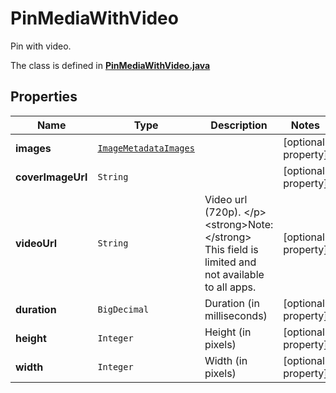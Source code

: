 

# PinMediaWithVideo

Pin with video.

The class is defined in **[PinMediaWithVideo.java](../../src/main/java/org/openapitools/model/PinMediaWithVideo.java)**

## Properties

Name | Type | Description | Notes
------------ | ------------- | ------------- | -------------
**images** | [`ImageMetadataImages`](ImageMetadataImages.md) |  |  [optional property]
**coverImageUrl** | `String` |  |  [optional property]
**videoUrl** | `String` | Video url (720p). &lt;/p&gt;&lt;strong&gt;Note:&lt;/strong&gt; This field is limited and not available to all apps. |  [optional property]
**duration** | `BigDecimal` | Duration (in milliseconds) |  [optional property]
**height** | `Integer` | Height (in pixels) |  [optional property]
**width** | `Integer` | Width (in pixels) |  [optional property]








